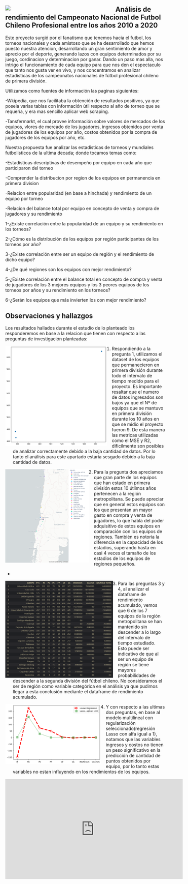 # <img style="float: left; padding-right: 0.2cm; width: 9.0cm" src="https://th.bing.com/th/id/R.69cb7735a422db336e0d49d0dc89c21c?rik=YmUVpMyvcM4B%2bw&pid=ImgRaw&r=0">

## Análisis de rendimiento del Campeonato Nacional de Futbol Chileno Profesional entre los años 2010 a 2020

Este proyecto surgió por el fanatismo que tenemos hacia el futbol, los torneos nacionales y cada amistoso que se ha desarrollado que hemos puesto nuestra atencion, desarrollando un gran sentimiento de amor y aprecio por el deporte, generando lazos con equipos determinados por su juego, cordinacion y determinacion por ganar.
Dando un paso mas alla, nos intrigo el funcionamiento de cada equipo para que nos den el espectaculo que tanto nos gusta ver en vivo, y nos concentramos en analizar estadisticas de los campeonatos nacionales de fútbol profesional chileno de primera división.

Utilizamos como fuentes de información las paginas siguientes:

-Wkipedia, que nos facilitaba la obtención de resultados positivos, ya que poseia varias tablas con información útil respecto al año de torneo que se requería, y era mas sencillo aplicar web scraping.

-Tansfermarkt, el cual provee información sobre valores de mercados de los equipos, vlores de mercado de los jugadores, ingresos obtenidos por venta de jugadores de los equipos por año, costos obtenidos por la compra de jugadores de los equipos por año, etc.

Nuestra propuesta fue analizar las estadisticas de torneos y mundiales futbolisticos de la ultima decada; donde tocamos temas como:

-Estadisticas descriptivas de desempeño por equipo en cada año que participaron del torneo

-Comprender la distribucion por region de los equipos en permanencia en primera division

-Relacion entre popularidad (en base a hinchada) y rendimiento de un equipo por torneo 

-Relacion del balance total por equipo en concepto de venta y compra de jugadores y su rendimiento

1-¿Existe correlación entre la popularidad de un equipo y su rendimiento en los torneos?

2-¿Cómo es la distribución de los equipos por región participantes de los torneos por año?

3-¿Existe correlación entre ser un equipo de región y el rendimiento de dicho equipo?

4-¿De qué regiones son los equipos con mejor rendimiento?

5-¿Existe correlación entre el balance total en concepto de compra y venta de jugadores de los 3 mejores equipos y los 3 peores 
equipos de los torneos por años y su rendimiento en los torneos?

6-¿Serán los equipos que más invierten los con mejor rendimiento?

## Observaciones y hallazgos

Los resultados hallados durante el estudio de lo planteado los responderemos en base a la relacion que tienen con respecto a las preguntas de investigación planteadas:


<img style="float: left; padding-right: 0.4cm; width: 8.5cm" src="https://raw.githubusercontent.com/fmeza7/Proyecto_Cs_Datos_Grupo_1/main/graficos%20finales/regresion_2/regresion_2.png">

1) Respondiendo a la pregunta 1, utilizamos el dataset de los equipos que permanecieron en primera división durante todo el intervalo de tiempo medido para el proyecto. Es importante resaltar que el numero de datos ingresados son bajos ya que el Nº de equipos que se mantuvo en primera división durante los 10 años en que se midio el proyecto fueron 9. De esta manera las metricas utilizadas como el MSE y R2, dificilmente son posibles de analizar correctamente debido a la baja cantidad de datos. Por lo tanto el análisis para este apartado estaría sesgado debido a la baja cantidad de datos.

<img style="float: left; padding-right: 0.4cm; width: 7.0cm" src="https://raw.githubusercontent.com/fmeza7/Proyecto_Cs_Datos_Grupo_1/main/graficos%20finales/mapa%20estadios.jpg">

2) Para la pregunta dos apreciamos que gran parte de los equipos que han estado en primera división estos 10 útlimos años pertenecen a la región metropolitana. Se puede apreciar que en general estos equipos son los que presentan un mayor gasto en compra y venta de jugadores, lo que habla del poder adquisitivo de estos equipos en comparación con los equipos de regiones. También es notoria la diferencia en la capacidad de los estadios, superando hasta en casi 4 veces el tamaño de los estadios de los equipos de regiones pequeños.

-

<img style="float: left; padding-right: 0.4cm; width: 9.0cm" src="https://raw.githubusercontent.com/fmeza7/Proyecto_Cs_Datos_Grupo_1/main/graficos%20finales/equipos_balance.PNG">

3) Para las preguntas 3 y 4, al analizar el dataframe de rendimiento acumulado, vemos que 6 de los 7 equipos de la región metropolitana se han mantenido sin descender a lo largo del intervalo de tiempo estudiado. Esto puede ser indicativo de que al ser un equipo de región se tiene mayores probabilidades de descender a la segunda división del fútbol chileno. No consideramos el ser de región como variable categórica en el análisis ya que pudimos llegar a esta conclusión mediante el dataframe de rendimiento acumulado.

<img style="float: left; padding-right: 0.4cm; width: 8.0cm" src="https://raw.githubusercontent.com/fmeza7/Proyecto_Cs_Datos_Grupo_1/main/graficos%20finales/regresion_1/lasso_esp.png">

4) Y con respecto a las ultimas dos preguntas, en base al modelo multilineal con regularización seleccionado(regresión Lasso con alfa igual a 1), notamos que las variables ingresos y costos no tienen un peso significativo en la predicción de cantidad de puntos obtenidos por equipo, por lo tanto estas variables no estan influyendo en los rendimientos de los equipos.

<p align="center">
<iframe width="560" height="315" src="https://www.youtube.com/embed/t5098uwdkMo" title="YouTube video player" frameborder="0" allow="accelerometer; autoplay; clipboard-write; encrypted-media; gyroscope; picture-in-picture" allowfullscreen></iframe>
</p>
